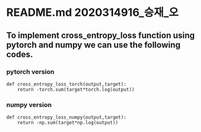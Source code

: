 # README.md 2020314916_승재_오
##  To implement cross_entropy_loss function using pytorch and numpy we can use the following codes.

### pytorch version
````
def cross_entropy_loss_torch(output,target):
    return -torch.sum(target*torch.log(output))
````

### numpy version
````
def cross_entropy_loss_numpy(output,target):
    return -np.sum(target*np.log(output))
````
